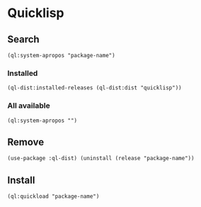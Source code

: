 <!-- -*- coding: utf-8; -*- -->

Quicklisp
=========

Search
------

    (ql:system-apropos "package-name")

### Installed

    (ql-dist:installed-releases (ql-dist:dist "quicklisp"))

### All available

    (ql:system-apropos "")

Remove
------

    (use-package :ql-dist) (uninstall (release "package-name"))

Install
-------

    (ql:quickload "package-name")
